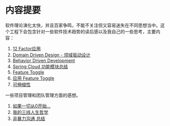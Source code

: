 # 内容提要 
软件理论演化太快，并且百家争鸣，不能不关注但又容易迷失在不同思想当中。这个工程下会包含针对一些软件技术趋势的读后感以及我自己的一些思考，主要内容：  
1. [12 Factor应用](12factor.md)
2. [Domain Driven Design - 领域驱动设计](DomainDrivenDesign.md)
3. [Behavior Driven Development](BDD.md)
4. [Spring Cloud 功能模块总结](SpringCloud.md)
5. [Feature Toggle](FeatureToggle.md)
6. [应用 Feature Toggle](ApplyFeatureToggle.md)  
7. [可伸缩性](Scalability.md)

一些项目管理和团队管理方面的感想。  
1. [如果一切从0开始...](StartFrom0.md)
2. [我的三线人生哲学](Happiness.md)
3. [非暴力沟通 总结](NVC.md)
